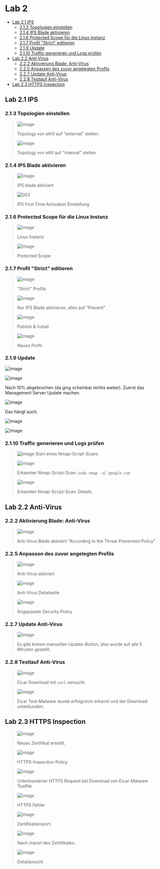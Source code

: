 # Lab 2

<!-- vim-markdown-toc GFM -->

* [Lab 2.1 IPS](#lab-21-ips)
  * [2.1.3 Topologien einstellen](#213-topologien-einstellen)
  * [2.1.4 IPS Blade aktivieren](#214-ips-blade-aktivieren)
  * [2.1.6 Protected Scope für die Linux Instanz](#216-protected-scope-für-die-linux-instanz)
  * [2.1.7 Profil "Strict" editieren](#217-profil-strict-editieren)
  * [2.1.9 Update](#219-update)
  * [2.1.10 Traffic generieren und Logs prüfen](#2110-traffic-generieren-und-logs-prüfen)
* [Lab 2.2 Anti-Virus](#lab-22-anti-virus)
  * [2.2.2 Aktivierung Blade: Anti-Virus](#222-aktivierung-blade-anti-virus)
  * [2.2.5 Anpassen des zuvor angelegten Profils](#225-anpassen-des-zuvor-angelegten-profils)
  * [2.2.7 Update Anti-Virus](#227-update-anti-virus)
  * [2.2.8 Testlauf Anti-Virus](#228-testlauf-anti-virus)
* [Lab 2.3 HTTPS Inspection](#lab-23-https-inspection)

<!-- vim-markdown-toc -->

## Lab 2.1 IPS

### 2.1.3 Topologien einstellen

> ![image](https://user-images.githubusercontent.com/173962/118303243-83ff7700-b4e5-11eb-9738-a4945f31f45f.png)
>
> Topology von eth0 auf "external" stellen.

> ![image](https://user-images.githubusercontent.com/173962/118303483-cb860300-b4e5-11eb-968e-8d70cd016689.png)
>
> Topology von eth1 auf "internal" stellen.

### 2.1.4 IPS Blade aktivieren

> ![image](https://user-images.githubusercontent.com/173962/118304190-a5ad2e00-b4e6-11eb-8787-24d5e11f7c53.png)
>
> IPS blade aktiviert

> ![003](https://user-images.githubusercontent.com/173962/116441883-29fa8280-a852-11eb-8233-b5ce5fd76ff8.PNG)
>
> IPS First Time Activation Einstellung

### 2.1.6 Protected Scope für die Linux Instanz

> ![image](https://user-images.githubusercontent.com/173962/116443098-87430380-a853-11eb-93a8-dd37cb9475ed.png)
>
> Linux Instanz

> ![image](https://user-images.githubusercontent.com/173962/116443346-d8eb8e00-a853-11eb-9725-46d41451d307.png)
>
> Protected Scope

### 2.1.7 Profil "Strict" editieren

> ![image](https://user-images.githubusercontent.com/173962/116444319-e6554800-a854-11eb-95ac-c66604399bbe.png)
>
> "Strict" Profile

> ![image](https://user-images.githubusercontent.com/173962/118305074-ca55d580-b4e7-11eb-875e-30cb60485282.png)
>
> Nur IPS Blade aktivieren, alles auf "Prevent"

> ![image](https://user-images.githubusercontent.com/173962/116444786-6380bd00-a855-11eb-9815-dac316e523fa.png)
>
> Publish & Install

> ![image](https://user-images.githubusercontent.com/173962/116445471-35e84380-a856-11eb-910a-df0847e93d46.png)
>
> Neues Profil

### 2.1.9 Update

![image](https://user-images.githubusercontent.com/173962/116446047-dc344900-a856-11eb-9c49-0a6e22d7781e.png)

![image](https://user-images.githubusercontent.com/173962/116446180-fc640800-a856-11eb-9845-fa1426b3747c.png)

Nach 10% abgebrochen (da ging scheinbar nichts weiter). Zuerst das Management Server Update machen.

![image](https://user-images.githubusercontent.com/173962/116447220-076b6800-a858-11eb-94e6-e242ad288cb0.png)

Das hängt auch.

![image](https://user-images.githubusercontent.com/173962/116449247-426e9b00-a85a-11eb-8ec2-7650a48b98ac.png)

![image](https://user-images.githubusercontent.com/173962/116450678-dd1ba980-a85b-11eb-9fb1-561fd58be2e3.png)

### 2.1.10 Traffic generieren und Logs prüfen

> ![image](https://user-images.githubusercontent.com/173962/118308457-3fc3a500-b4ec-11eb-80bd-f06c9ca7a006.png)
> Start eines Nmap-Script-Scans

> ![image](https://user-images.githubusercontent.com/173962/118308166-ee1b1a80-b4eb-11eb-8192-1467f8783fc0.png)
>
> Erkannter Nmap-Script-Scan: `sudo nmap -sC google.com`

> ![image](https://user-images.githubusercontent.com/173962/118311190-db0a4980-b4ef-11eb-86c1-4c3fa5b7ef8f.png)
>
> Erkannter Nmap-Script-Scan: Details

## Lab 2.2 Anti-Virus

### 2.2.2 Aktivierung Blade: Anti-Virus

> ![image](https://user-images.githubusercontent.com/173962/118311585-65eb4400-b4f0-11eb-8f0f-52d26200dd10.png)
>
> Anti-Virus Blade aktiviert "According to the Threat Prevention Policy"

### 2.2.5 Anpassen des zuvor angelegten Profils

> ![image](https://user-images.githubusercontent.com/173962/118311906-d5613380-b4f0-11eb-8823-405ee8b68dc7.png)
>
> Anti-Virus aktiviert

> ![image](https://user-images.githubusercontent.com/173962/118312058-122d2a80-b4f1-11eb-9d38-761d788cd410.png)
>
> Anti-Virus Detailseite

> ![image](https://user-images.githubusercontent.com/173962/118312124-2ec96280-b4f1-11eb-8990-476603f7f2fa.png)
>
> Angepasste Security Policy

### 2.2.7 Update Anti-Virus

> ![image](https://user-images.githubusercontent.com/173962/118312766-24f42f00-b4f2-11eb-8a62-b0dcb59c385a.png)
>
> Es gibt keinen manuellen Update-Button, also wurde auf alle 5 Minuten gestellt.

### 2.2.8 Testlauf Anti-Virus

> ![image](https://user-images.githubusercontent.com/173962/118315824-4bb46480-b4f6-11eb-92cd-304dbb35a0b9.png)
>
> Eicar Download mit `curl` versucht.

> ![image](https://user-images.githubusercontent.com/173962/118315702-245d9780-b4f6-11eb-9c9e-d208beb5895f.png)
>
> Eicar Test-Malware wurde erfolgreich erkannt und der Download unterbunden.

## Lab 2.3 HTTPS Inspection

> ![image](https://user-images.githubusercontent.com/173962/118316186-cc736080-b4f6-11eb-8bca-2c9fccb91318.png)
>
> Neues Zertifikat erstellt.

> ![image](https://user-images.githubusercontent.com/173962/118316556-4277c780-b4f7-11eb-880a-e96af84e6c4e.png)
>
> HTTPS-Inspection Policy

> ![image](https://user-images.githubusercontent.com/173962/118318567-dc407400-b4f9-11eb-83e3-dc3b031c78ec.png)
>
> Unterbundener HTTPS Request bei Download von Eicar-Malware Testfile

> ![image](https://user-images.githubusercontent.com/173962/118319452-178f7280-b4fb-11eb-99e9-2a3090c07ccb.png)
>
> HTTPS Fehler

> ![image](https://user-images.githubusercontent.com/173962/118320138-1743a700-b4fc-11eb-8c91-a106898088f2.png)
>
> Zertifikatsimport.

>![image](https://user-images.githubusercontent.com/173962/118319750-7ead2700-b4fb-11eb-9ff3-48baf86561cd.png)
>
> Nach import des Zertifikates.

> ![image](https://user-images.githubusercontent.com/173962/118318684-03974100-b4fa-11eb-8f60-0e3ab7b2d69c.png)
>
> Detailansicht
